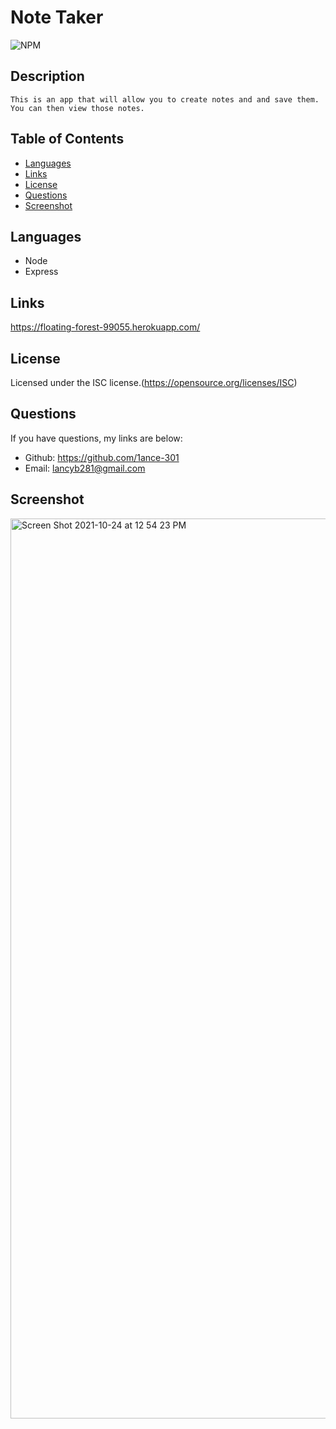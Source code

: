 # Note Taker

  ![NPM](https://img.shields.io/npm/l/glob?style=flat-square)

  ## Description
    This is an app that will allow you to create notes and and save them. You can then view those notes.

## Table of Contents
* [Languages](#languages)
* [Links](#links)
* [License](#license)
* [Questions](#questions)
* [Screenshot](#screenshot)

## Languages
- Node
- Express

## Links
  https://floating-forest-99055.herokuapp.com/

## License
  Licensed under the ISC license.(https://opensource.org/licenses/ISC)

## Questions
  If you have questions, my links are below:
  - Github: https://github.com/1ance-301
  - Email: lancyb281@gmail.com

## Screenshot
<img width="1440" alt="Screen Shot 2021-10-24 at 12 54 23 PM" src="https://user-images.githubusercontent.com/87950314/138604467-4638c09e-8f69-47f2-a805-48a1f9958d7e.png">